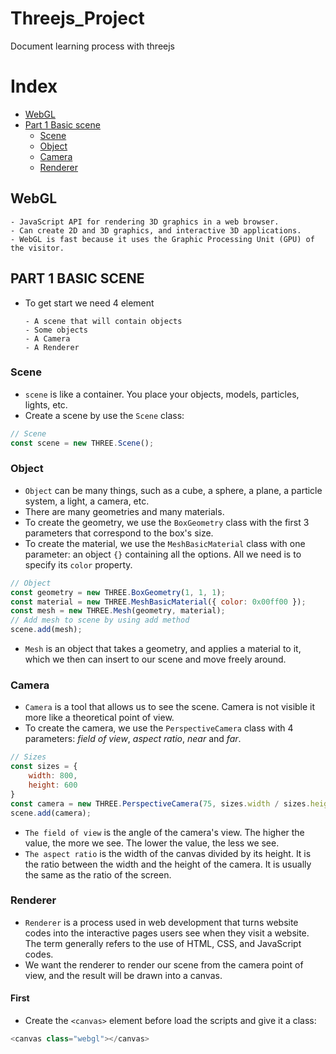 # Threejs_Project
 Document learning process with threejs

# Index
- [WebGL](#webgl)
- [Part 1 Basic scene](#part-1-basic-scene)
    - [Scene](#scene)
    - [Object](#object)
    - [Camera](#camera)
    - [Renderer](#renderer)


## WebGL
    - JavaScript API for rendering 3D graphics in a web browser.
    - Can create 2D and 3D graphics, and interactive 3D applications.
    - WebGL is fast because it uses the Graphic Processing Unit (GPU) of the visitor.


## PART 1 BASIC SCENE
- To get start we need 4 element
    ```
    - A scene that will contain objects 
    - Some objects
    - A Camera
    - A Renderer
    ```
### Scene
- `scene` is like a container. You place your objects, models, particles, lights, etc.
- Create a scene by use the `Scene` class:
```js
// Scene
const scene = new THREE.Scene();
```
### Object
- `Object` can be many things, such as a cube, a sphere, a plane, a particle system, a light, a camera, etc.
- There are many geometries and many materials.
- To create the geometry, we use the `BoxGeometry` class with the first 3 parameters that correspond to the box's size.
- To create the material, we use the `MeshBasicMaterial` class with one parameter: an object `{}` containing all the options. All we need is to specify its `color` property.
```js
// Object
const geometry = new THREE.BoxGeometry(1, 1, 1);
const material = new THREE.MeshBasicMaterial({ color: 0x00ff00 });
const mesh = new THREE.Mesh(geometry, material);
// Add mesh to scene by using add method
scene.add(mesh);
```
- `Mesh` is an object that takes a geometry, and applies a material to it, which we then can insert to our scene and move freely around.
### Camera
- `Camera` is a tool that allows us to see the scene. Camera is not visible it more like a theoretical point of view.
- To create the camera, we use the `PerspectiveCamera` class with 4 parameters: *field of view*, *aspect ratio*, *near* and *far*.
```js
// Sizes
const sizes = {
    width: 800,
    height: 600
}
const camera = new THREE.PerspectiveCamera(75, sizes.width / sizes.height);
scene.add(camera);
```
- `The field of view` is the angle of the camera's view. The higher the value, the more we see. The lower the value, the less we see.
- `The aspect ratio` is the width of the canvas divided by its height. It is the ratio between the width and the height of the camera. It is usually the same as the ratio of the screen.

### Renderer
- `Renderer` is a process used in web development that turns website codes into the interactive pages users see when they visit a website.
The term generally refers to the use of HTML, CSS, and JavaScript codes.
- We want the renderer to render our scene from the camera point of view, and the result will be drawn into a canvas.
#### First
- Create the `<canvas>` element before load the scripts and give it a class:
```javascript
<canvas class="webgl"></canvas>
```